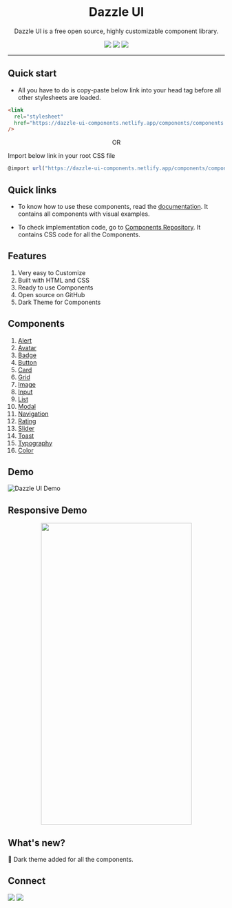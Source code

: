 <div align="center">

# Dazzle UI

Dazzle UI is a free open source, highly customizable component library.

![](https://img.shields.io/badge/HTML5-E34F26?style=for-the-badge&logo=html5&logoColor=white)
![](https://img.shields.io/badge/CSS3-1572B6?style=for-the-badge&logo=css3&logoColor=white)
![](https://img.shields.io/badge/JavaScript-F7DF1E?style=for-the-badge&logo=javascript&logoColor=black)

</div>

---

## Quick start

- All you have to do is copy-paste below link into your head tag before all other stylesheets are loaded.

```html
<link
  rel="stylesheet"
  href="https://dazzle-ui-components.netlify.app/components/components.css"
/>
```

<div align="center">OR</div>

Import below link in your root CSS file

```js
@import url("https://dazzle-ui-components.netlify.app/components/components.css");
```

## Quick links

- To know how to use these components, read the [documentation](https://dazzle-ui.netlify.app). It contains all components with visual examples.

- To check implementation code, go to [Components Repository](https://github.com/ApurvaSawant11/Dazzle-UI-Components). It contains CSS code for all the Components.

## Features

1. Very easy to Customize
1. Built with HTML and CSS
1. Ready to use Components
1. Open source on GitHub
1. Dark Theme for Components

## Components

1. [Alert](https://dazzle-ui.netlify.app/pages/alert.html)
1. [Avatar](https://dazzle-ui.netlify.app/pages/avatar.html)
1. [Badge](https://dazzle-ui.netlify.app/pages/badge.html)
1. [Button](https://dazzle-ui.netlify.app/pages/button.html)
1. [Card](https://dazzle-ui.netlify.app/pages/card.html)
1. [Grid](https://dazzle-ui.netlify.app/pages/grid.html)
1. [Image](https://dazzle-ui.netlify.app/pages/image.html)
1. [Input](https://dazzle-ui.netlify.app/pages/input.html)
1. [List](https://dazzle-ui.netlify.app/pages/list.html)
1. [Modal](https://dazzle-ui.netlify.app/pages/modal.html)
1. [Navigation](https://dazzle-ui.netlify.app/pages/navigation.html)
1. [Rating](https://dazzle-ui.netlify.app/pages/rating.html)
1. [Slider](https://dazzle-ui.netlify.app/pages/slider.html)
1. [Toast](https://dazzle-ui.netlify.app/pages/toast.html)
1. [Typography](https://dazzle-ui.netlify.app/pages/typography.html)
1. [Color](https://dazzle-ui.netlify.app/pages/colors.html)

## Demo

![Dazzle UI Demo](/images/gifs/dazzle_ui_gif.gif)

## Responsive Demo

<div align="center"><img src="/images/gifs/dazzle_ui_mobile_dark_gif.gif" width="350" height="700" /></div>

## What's new?

🌙 Dark theme added for all the components.

## Connect

<a href="https://twitter.com/ApurvaSawant11"><img src="https://img.shields.io/badge/Twitter-1DA1F2?style=for-the-badge&logo=twitter&logoColor=white"/></a>
<a href="https://www.linkedin.com/in/apurvasawant11/"><img src="https://img.shields.io/badge/LinkedIn-0077B5?style=for-the-badge&logo=linkedin&logoColor=white"/></a>
